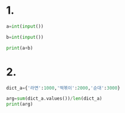 # 1.

```python
a=int(input())

b=int(input())

print(a+b)

```



# 2.

```python
dict_a={'라면':1000,'떡볶이':2000,'순대':3000}

arg=sum(dict_a.values())/len(dict_a)
print(arg)
```

